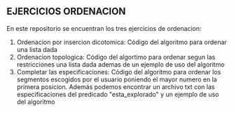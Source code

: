 ## EJERCICIOS ORDENACION
En este repositorio se encuentran los tres ejercicios de ordenacion: 
1. Ordenacion por insercion dicotomica: Código del algoritmo para ordenar una lista dada
2. Ordenacion topologica: Código del algortimo para ordenar segun las restricciones una lista dada ademas de un ejemplo de uso del algoritmo
3. Completar las especificaciones: Código del algoritmo para ordenar los segmentos escogidos por el usuario poniendo el mayor numero en la primera posicion.
Además podemos encontrar un archivo txt con las especificaciones del predicado "esta_explorado" y un ejemplo de uso del algoritmo
